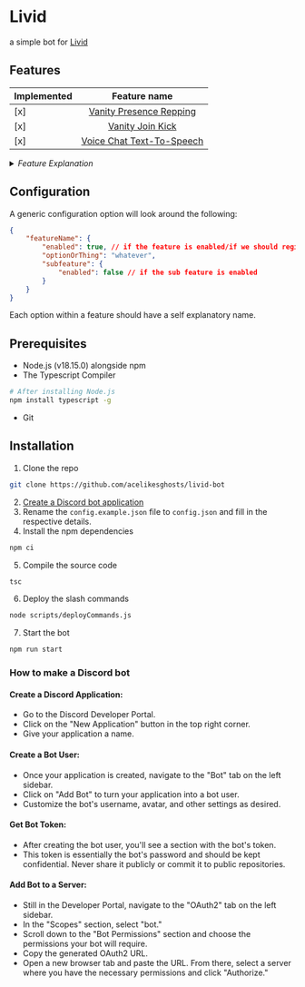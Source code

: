 # Livid

a simple bot for [Livid](discord.gg/livid)

## Features

| Implemented |                    Feature name                     |
| ----------- | :-------------------------------------------------: |
| [x]         | [Vanity Presence Repping](#vanity-presecne-repping) |
| [x]         |        [Vanity Join Kick](#vanity-join-kick)        |
| [x]         |          [Voice Chat Text-To-Speech](#tts)          |

<details>
  <summary><i>Feature Explanation</i></summary>

  <details id="vanity-presecne-repping">
    <summary>Vanity Presence Repping</summary>

    Gives a role if someone includes the vanity link within their custom status.
  </details>

  <details id="vanity-join-kick">
    <summary>Vanity Join Kick</summary> 

    Detects if someone joins through a vanity link, and kicks them.
    Has an option for a log channel.
  </details>

  <details id="tts">
    <summary>Voice Chat Text-To-Speech</summary>

    Takes incoming messages within a voice channel's text area, and reads them out using Google's text to speech API.
  </details>
</details>

## Configuration

A generic configuration option will look around the following:
```json
{
    "featureName": {
        "enabled": true, // if the feature is enabled/if we should register it
        "optionOrThing": "whatever",
        "subfeature": {
            "enabled": false // if the sub feature is enabled
        }
    }
}
```

Each option within a feature should have a self explanatory name.

## Prerequisites

- Node.js (v18.15.0) alongside npm
- The Typescript Compiler

```sh
# After installing Node.js
npm install typescript -g
```

- Git

## Installation

1. Clone the repo

```sh
git clone https://github.com/acelikesghosts/livid-bot
```

2. [Create a Discord bot application](#how-to-make-a-discord-bot)
3. Rename the `config.example.json` file to `config.json` and fill in the respective details.
4. Install the npm dependencies

```sh
npm ci
```

5. Compile the source code

```sh
tsc
```

6. Deploy the slash commands

```sh
node scripts/deployCommands.js
```

7. Start the bot

```sh
npm run start
```

### How to make a Discord bot

#### Create a Discord Application:

- Go to the Discord Developer Portal.
- Click on the "New Application" button in the top right corner.
- Give your application a name.

#### Create a Bot User:

- Once your application is created, navigate to the "Bot" tab on the left sidebar.
- Click on "Add Bot" to turn your application into a bot user.
- Customize the bot's username, avatar, and other settings as desired.

#### Get Bot Token:

- After creating the bot user, you'll see a section with the bot's token.
- This token is essentially the bot's password and should be kept confidential. Never share it publicly or commit it to public repositories.

#### Add Bot to a Server:

- Still in the Developer Portal, navigate to the "OAuth2" tab on the left sidebar.
- In the "Scopes" section, select "bot."
- Scroll down to the "Bot Permissions" section and choose the permissions your bot will require.
- Copy the generated OAuth2 URL.
- Open a new browser tab and paste the URL. From there, select a server where you have the necessary permissions and click "Authorize."
